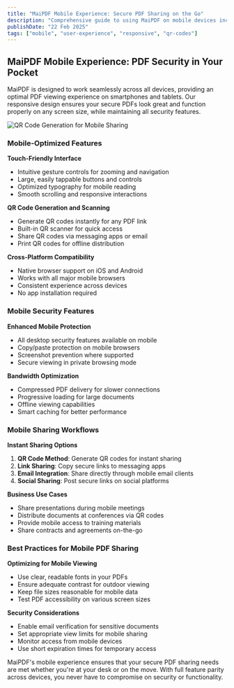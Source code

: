 ```yaml
---
title: "MaiPDF Mobile Experience: Secure PDF Sharing on the Go"
description: "Comprehensive guide to using MaiPDF on mobile devices including QR code generation, touch interface, and cross-platform compatibility"
publishDate: "22 Feb 2025"
tags: ["mobile", "user-experience", "responsive", "qr-codes"]
---
```


## MaiPDF Mobile Experience: PDF Security in Your Pocket

MaiPDF is designed to work seamlessly across all devices, providing an optimal PDF viewing experience on smartphones and tablets. Our responsive design ensures your secure PDFs look great and function properly on any screen size, while maintaining all security features.

![QR Code Generation for Mobile Sharing](/maipdf-images/result_of_pdf_link_and_qr_code.png)

### Mobile-Optimized Features

**Touch-Friendly Interface**
- Intuitive gesture controls for zooming and navigation
- Large, easily tappable buttons and controls
- Optimized typography for mobile reading
- Smooth scrolling and responsive interactions

**QR Code Generation and Scanning**
- Generate QR codes instantly for any PDF link
- Built-in QR scanner for quick access
- Share QR codes via messaging apps or email
- Print QR codes for offline distribution

**Cross-Platform Compatibility**
- Native browser support on iOS and Android
- Works with all major mobile browsers
- Consistent experience across devices
- No app installation required

### Mobile Security Features

**Enhanced Mobile Protection**
- All desktop security features available on mobile
- Copy/paste protection on mobile browsers
- Screenshot prevention where supported
- Secure viewing in private browsing mode

**Bandwidth Optimization**
- Compressed PDF delivery for slower connections
- Progressive loading for large documents
- Offline viewing capabilities
- Smart caching for better performance

### Mobile Sharing Workflows

**Instant Sharing Options**
1. **QR Code Method**: Generate QR codes for instant sharing
2. **Link Sharing**: Copy secure links to messaging apps
3. **Email Integration**: Share directly through mobile email clients
4. **Social Sharing**: Post secure links on social platforms

**Business Use Cases**
- Share presentations during mobile meetings
- Distribute documents at conferences via QR codes
- Provide mobile access to training materials
- Share contracts and agreements on-the-go

### Best Practices for Mobile PDF Sharing

**Optimizing for Mobile Viewing**
- Use clear, readable fonts in your PDFs
- Ensure adequate contrast for outdoor viewing
- Keep file sizes reasonable for mobile data
- Test PDF accessibility on various screen sizes

**Security Considerations**
- Enable email verification for sensitive documents
- Set appropriate view limits for mobile sharing
- Monitor access from mobile devices
- Use short expiration times for temporary access

MaiPDF's mobile experience ensures that your secure PDF sharing needs are met whether you're at your desk or on the move. With full feature parity across devices, you never have to compromise on security or functionality.
